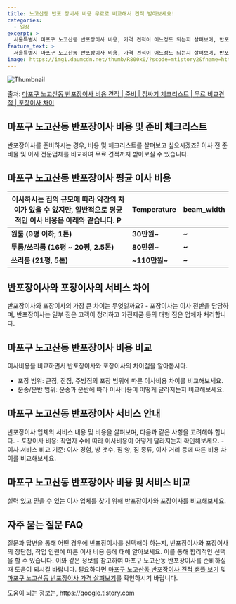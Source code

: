 ```yaml
---
title: 노고산동 반포 장비사 비용 무료로 비교해서 견적 받아보세요!
categories:
  - 일상
excerpt: >
  서울특별시 마포구 노고산동 반포장이사 비용, 가격 견적이 어느정도 되는지 살펴보며, 반포장이사를 준비함에 있어 짐싸기 준비 체크리스트가 무엇인지 보겠습니다. 마지막으로 포장이사와 차이점을 통해 무료 비교견적으로 어떤 것이 더 합리적인 선택인지 공유 드립니다.마포구 노고산동 포장이사 견적 샘플 보기 👈 클릭마포구 노고산동 포장이사 가격 살펴보기 👈 클릭마포구 노고산동 반포장이사 평균 이사 비용평수마포구 노고산동 평균 이사 비용원룸 이사9평 이하 (1톤)30만원~투룸/쓰리룸 이사16평 ~ 20평 (2.5톤)80만원~쓰리룸 이사21평 (5톤) ~110만원~우리집 무료 이사견적 받기 👈 클릭포장 vs 반포장: 이사 서비스의 큰 차이점이사 서비스를 선택할 때 알아둬야 할 포장과 반포장의 가장 큰 차이점은 무..
feature_text: >
  서울특별시 마포구 노고산동 반포장이사 비용, 가격 견적이 어느정도 되는지 살펴보며, 반포장이사를 준비함에 있어 짐싸기 준비 체크리스트가 무엇인지 보겠습니다. 마지막으로 포장이사와 차이점을 통해 무료 비교견적으로 어떤 것이 더 합리적인 선택인지 공유 드립니다.마포구 노고산동 포장이사 견적 샘플 보기 👈 클릭마포구 노고산동 포장이사 가격 살펴보기 👈 클릭마포구 노고산동 반포장이사 평균 이사 비용평수마포구 노고산동 평균 이사 비용원룸 이사9평 이하 (1톤)30만원~투룸/쓰리룸 이사16평 ~ 20평 (2.5톤)80만원~쓰리룸 이사21평 (5톤) ~110만원~우리집 무료 이사견적 받기 👈 클릭포장 vs 반포장: 이사 서비스의 큰 차이점이사 서비스를 선택할 때 알아둬야 할 포장과 반포장의 가장 큰 차이점은 무..
image: https://img1.daumcdn.net/thumb/R800x0/?scode=mtistory2&fname=https%3A%2F%2Fblog.kakaocdn.net%2Fdn%2FWFMMY%2FbtsHfD2rMmg%2FCWxRWkVgqWRmnIbzC33ack%2Fimg.webp
---
```


![Thumbnail](https://img1.daumcdn.net/thumb/R800x0/?scode=mtistory2&fname=https%3A%2F%2Fblog.kakaocdn.net%2Fdn%2FWFMMY%2FbtsHfD2rMmg%2FCWxRWkVgqWRmnIbzC33ack%2Fimg.webp)

<p>출처: <a href="https://qoogle.tistory.com/9888" rel="dofollow">마포구 노고산동 반포장이사 비용 견적 | 준비 | 짐싸기 체크리스트 | 무료 비교견적 | 포장이사 차이</a> </p>

## 마포구 노고산동 반포장이사 비용 및 준비 체크리스트



반포장이사를 준비하시는 경우, 비용 및 체크리스트를 살펴보고 싶으시겠죠? 이사 전 준비물 및 이사 전문업체를 비교하여 무료 견적까지 받아보실
수 있습니다.

## **마포구 노고산동 반포장이사 평균 이사 비용**

이사하시는 집의 규모에 따라 약간의 차이가 있을 수 있지만, 일반적으로 평균적인 이사 비용은 아래와 같습니다.  P | Temperature | beam_width  
---|---|---  
**원룸 (9평 이하, 1톤)** | **30만원~** | **~**  
**투룸/쓰리룸 (16평 ~ 20평, 2.5톤)** | **80만원~** | **~**  
**쓰리룸 (21평, 5톤)** | **~110만원~** | **~**  
  
## **반포장이사와 포장이사의 서비스 차이**

반포장이사와 포장이사의 가장 큰 차이는 무엇일까요? \- 포장이사는 이사 전반을 담당하며, 반포장이사는 일부 짐은 고객이 정리하고 가전제품
등의 대형 짐은 업체가 처리합니다.

## **마포구 노고산동 반포장이사 비용 비교**

이사비용을 비교하면서 반포장이사와 포장이사의 차이점을 알아봅시다.

  * 포장 범위: 큰짐, 잔짐, 주방짐의 포장 범위에 따른 이사비용 차이를 비교해보세요.
  * 운송/운반 범위: 운송과 운반에 따라 이사비용이 어떻게 달라지는지 비교해보세요.

## **마포구 노고산동 반포장이사 서비스 안내**

반포장이사 업체의 서비스 내용 및 비용을 살펴보며, 다음과 같은 사항을 고려해야 합니다. \- 포장이사 비용: 작업자 수에 따라 이사비용이
어떻게 달라지는지 확인해보세요. \- 이사 서비스 비교 기준: 이사 경험, 방 갯수, 짐 양, 짐 종류, 이사 거리 등에 따른 비용 차이를
비교해보세요.

## **마포구 노고산동 반포장이사 비용 및 서비스 비교**

실력 있고 믿을 수 있는 이사 업체를 찾기 위해 반포장이사와 포장이사를 비교해보세요.

## **자주 묻는 질문 FAQ**

질문과 답변을 통해 어떤 경우에 반포장이사를 선택해야 하는지, 반포장이사와 포장이사의 장단점, 작업 인원에 따른 이사 비용 등에 대해
알아보세요. 이를 통해 합리적인 선택을 할 수 있습니다. 이와 같은 정보를 참고하여 마포구 노고산동 반포장이사를 준비하실 때 도움이 되시길
바랍니다. 필요하다면 [마포구 노고산동 반포장이사 견적 샘플 보기](https://qoogle.tistory.com/9888) 및 [마포구 노고산동
반포장이사 가격 살펴보기](https://qoogle.tistory.com/9888)를 확인하시기 바랍니다.

 

도움이 되는 정보는, <a href="https://qoogle.tistory.com" rel="dofollow">https://qoogle.tistory.com</a>


